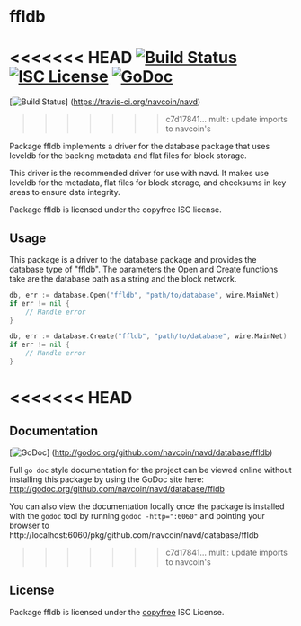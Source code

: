 ffldb
=====

<<<<<<< HEAD
[![Build Status](https://travis-ci.org/navcoin/navd.png?branch=master)](https://travis-ci.org/navcoin/navd)
[![ISC License](http://img.shields.io/badge/license-ISC-blue.svg)](http://copyfree.org)
[![GoDoc](https://godoc.org/github.com/navcoin/navd/database/ffldb?status.png)](http://godoc.org/github.com/navcoin/navd/database/ffldb)
=======
[![Build Status](https://travis-ci.org/navcoin/navd.png?branch=master)]
(https://travis-ci.org/navcoin/navd)
>>>>>>> c7d17841... multi: update imports to navcoin's

Package ffldb implements a driver for the database package that uses leveldb for
the backing metadata and flat files for block storage.

This driver is the recommended driver for use with navd.  It makes use leveldb
for the metadata, flat files for block storage, and checksums in key areas to
ensure data integrity.

Package ffldb is licensed under the copyfree ISC license.

## Usage

This package is a driver to the database package and provides the database type
of "ffldb".  The parameters the Open and Create functions take are the
database path as a string and the block network.

```Go
db, err := database.Open("ffldb", "path/to/database", wire.MainNet)
if err != nil {
	// Handle error
}
```

```Go
db, err := database.Create("ffldb", "path/to/database", wire.MainNet)
if err != nil {
	// Handle error
}
```

<<<<<<< HEAD
=======
## Documentation

[![GoDoc](https://godoc.org/github.com/navcoin/navd/database/ffldb?status.png)]
(http://godoc.org/github.com/navcoin/navd/database/ffldb)

Full `go doc` style documentation for the project can be viewed online without
installing this package by using the GoDoc site here:
http://godoc.org/github.com/navcoin/navd/database/ffldb

You can also view the documentation locally once the package is installed with
the `godoc` tool by running `godoc -http=":6060"` and pointing your browser to
http://localhost:6060/pkg/github.com/navcoin/navd/database/ffldb

>>>>>>> c7d17841... multi: update imports to navcoin's
## License

Package ffldb is licensed under the [copyfree](http://copyfree.org) ISC
License.
